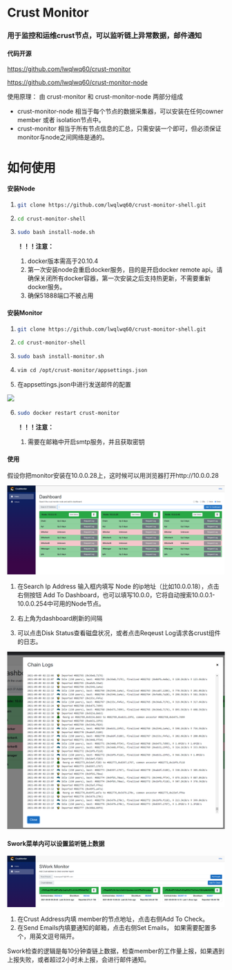 # Crust Monitor

### 用于监控和运维crust节点，可以监听链上异常数据，邮件通知

#### 代码开源

https://github.com/lwqlwq60/crust-monitor

https://github.com/lwqlwq60/crust-monitor-node

使用原理： 由 crust-monitor 和 crust-monitor-node 两部分组成

* crust-monitor-node 相当于每个节点的数据采集器，可以安装在任何cowner member 或者 isolation节点中。
* crust-monitor 相当于所有节点信息的汇总，只需安装一个即可，但必须保证monitor与node之间网络是通的。

# 如何使用

#### 安装Node

1. ```bash
   git clone https://github.com/lwqlwq60/crust-monitor-shell.git
   ```

2. ```bash
   cd crust-monitor-shell
   ```

3. ```bash
   sudo bash install-node.sh
   ```

   **！！！注意：**

   1. docker版本需高于20.10.4
   2. 第一次安装node会重启docker服务，目的是开启docker remote api。请确保关闭所有docker容器，第一次安装之后支持热更新，不需要重新docker服务。
   3. 确保51888端口不被占用

#### 安装Monitor

1. ```bash
   git clone https://github.com/lwqlwq60/crust-monitor-shell.git
   ```

2. ```bash
   cd crust-monitor-shell
   ```

3. ```bash
   sudo bash install-monitor.sh
   ```

4. ```bash
   vim cd /opt/crust-monitor/appsettings.json
   ```

5. 在appsettings.json中进行发送邮件的配置

![](doc/settings.png)

6. ```bash
   sudo docker restart crust-monitor
   ```

   **！！！注意：**

   1. 需要在邮箱中开启smtp服务，并且获取密钥



#### 使用

假设你把monitor安装在10.0.0.28上，这时候可以用浏览器打开http://10.0.0.28

![](doc/dashboard.png)

1. 在Search Ip Address 输入框内填写 Node 的ip地址（比如10.0.0.18），点击右侧按钮 Add To Dashboard，也可以填写10.0.0，它将自动搜索10.0.0.1-10.0.0.254中可用的Node节点。

2. 右上角为dashboard刷新的间隔
3. 可以点击Disk Status查看磁盘状况，或者点击Reqeust Log请求各crust组件的日志。

![](doc/log.png)



#### Swork菜单内可以设置监听链上数据

![](doc/swork.png)

1. 在Crust Address内填 member的节点地址，点击右侧Add To Check。
2. 在Send Emails内填要通知的邮箱，点击右侧Set Emails， 如果需要配置多个，用英文逗号隔开。

Swork检查的逻辑是每10分钟查链上数据，检查member的工作量上报，如果遇到上报失败，或者超过2小时未上报，会进行邮件通知。



